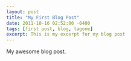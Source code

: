```yaml
--- 
layout: post
title: "My First Blog Post"
date: 2011-10-16 02:52:00 -0400
tags: [first post, blog, tagone]
excerpt: This is my excerpt for my blog post
---
```


My awesome blog post.

